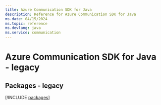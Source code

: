```yaml
---
title: Azure Communication SDK for Java
description: Reference for Azure Communication SDK for Java
ms.date: 04/15/2024
ms.topic: reference
ms.devlang: java
ms.service: communication
---
```

# Azure Communication SDK for Java - legacy
## Packages - legacy
[!INCLUDE [packages](communication-index.md)]
